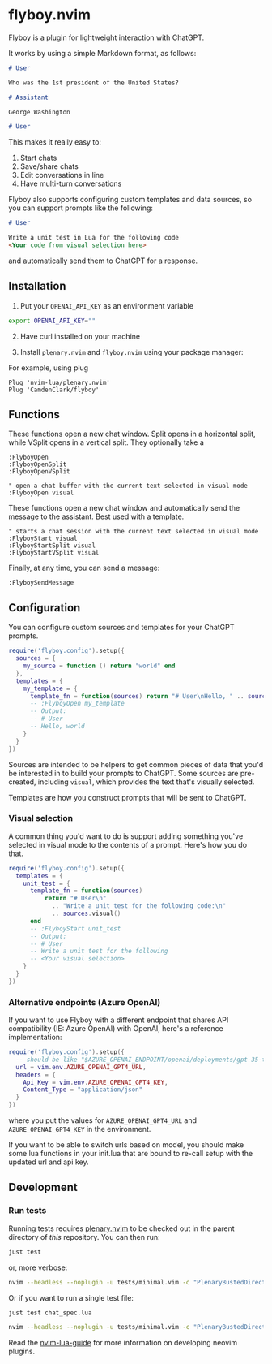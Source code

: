 # flyboy.nvim

Flyboy is a plugin for lightweight interaction with ChatGPT.

It works by using a simple Markdown format, as follows:

```markdown
# User

Who was the 1st president of the United States?

# Assistant

George Washington

# User
```

This makes it really easy to:

1. Start chats
1. Save/share chats
1. Edit conversations in line
1. Have multi-turn conversations

Flyboy also supports configuring custom templates and data sources, so you can support prompts like the following:

```markdown
# User

Write a unit test in Lua for the following code
<Your code from visual selection here>
```

and automatically send them to ChatGPT for a response.

## Installation

1. Put your `OPENAI_API_KEY` as an environment variable

```bash
export OPENAI_API_KEY=""
```

2. Have curl installed on your machine

3. Install `plenary.nvim` and `flyboy.nvim` using your package manager:

For example, using plug

```vim
Plug 'nvim-lua/plenary.nvim'
Plug 'CamdenClark/flyboy'
```

## Functions

These functions open a new chat window. Split opens in a horizontal split,
while VSplit opens in a vertical split. They optionally take a

```vim
:FlyboyOpen
:FlyboyOpenSplit
:FlyboyOpenVSplit

" open a chat buffer with the current text selected in visual mode
:FlyboyOpen visual
```

These functions open a new chat window and automatically send the message to the
assistant. Best used with a template.

```vim
" starts a chat session with the current text selected in visual mode
:FlyboyStart visual
:FlyboyStartSplit visual
:FlyboyStartVSplit visual
```

Finally, at any time, you can send a message:

```vim
:FlyboySendMessage
```

## Configuration

You can configure custom sources and templates for your ChatGPT prompts.

```lua
require('flyboy.config').setup({
  sources = {
    my_source = function () return "world" end
  },
  templates = {
    my_template = {
      template_fn = function(sources) return "# User\nHello, " .. sources.my_source() end
      -- :FlyboyOpen my_template
      -- Output:
      -- # User
      -- Hello, world
    }
  }
})
```

Sources are intended to be helpers to get common pieces of data that you'd be
interested in to build your prompts to ChatGPT. Some sources are pre-created,
including `visual`, which provides the text that's visually selected.

Templates are how you construct prompts that will be sent to ChatGPT.

### Visual selection

A common thing you'd want to do is support adding something you've selected
in visual mode to the contents of a prompt. Here's how you do that.

```lua
require('flyboy.config').setup({
  templates = {
    unit_test = {
      template_fn = function(sources)
          return "# User\n"
            .. "Write a unit test for the following code:\n"
            .. sources.visual()
      end
      -- :FlyboyStart unit_test
      -- Output:
      -- # User
      -- Write a unit test for the following
      -- <Your visual selection>
    }
  }
})
```

### Alternative endpoints (Azure OpenAI)

If you want to use Flyboy with a different endpoint that shares API compatibility (IE: Azure OpenAI)
with OpenAI, here's a reference implementation:

```lua
require('flyboy.config').setup({
  -- should be like "$AZURE_OPENAI_ENDPOINT/openai/deployments/gpt-35-turbo/chat/completions?api-version=2023-07-01-preview"
  url = vim.env.AZURE_OPENAI_GPT4_URL,
  headers = { 
    Api_Key = vim.env.AZURE_OPENAI_GPT4_KEY,
    Content_Type = "application/json"
  }
})
```

where you put the values for `AZURE_OPENAI_GPT4_URL` and `AZURE_OPENAI_GPT4_KEY` in the environment.

If you want to be able to switch urls based on model, you should make some lua functions in your
init.lua that are bound to re-call setup with the updated url and api key.


## Development

### Run tests

Running tests requires [plenary.nvim][plenary] to be checked out in the parent directory of _this_ repository.
You can then run:

```bash
just test
```

or, more verbose:

```bash
nvim --headless --noplugin -u tests/minimal.vim -c "PlenaryBustedDirectory tests/ {minimal_init = 'tests/minimal.vim'}"
```

Or if you want to run a single test file:

```bash
just test chat_spec.lua
```

```bash
nvim --headless --noplugin -u tests/minimal.vim -c "PlenaryBustedDirectory tests/path_to_file.lua {minimal_init = 'tests/minimal.vim'}"
```

Read the [nvim-lua-guide][nvim-lua-guide] for more information on developing neovim plugins.

[nvim-lua-guide]: https://github.com/nanotee/nvim-lua-guide
[plenary]: https://github.com/nvim-lua/plenary.nvim
